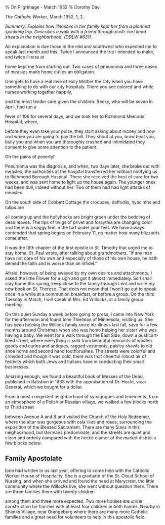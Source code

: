 % On Pilgrimage - March 1952
% Dorothy Day

*The Catholic Worker*, March 1952, 1, 2.

*Summary: Explains how illnesses in her family kept her from a planned
speaking trip. Describes a walk with a friend through push-cart lined
streets in the neighborhood. (DDLW \#631).*

An explanation is due those in the mid and southwest who expected me to
speak last month and this. Twice I announced the trip I intended to
make, and twice illness at

home kept me from starting out. Two cases of pneumonia and three cases
of measles made home duties an obligation.

One gets to have a real love of Holy Mother the City when you have
something to do with our city hospitals. There you see colored and white
nurses working together happily,

and the most tender care given the children. Becky, who will be seven in
April, had run a

fever of 106 for several days, and we took her to Richmond Memorial
Hospital, where,

before they even take your pulse, they start asking about money and how
and when you are going to pay the bill. They shout at you, brow beat
you, bully you and when you are thoroughly crushed and intimidated they
consent to give some attention to the patient.

Oh the pains of poverty!

Pneumonia was the diagnosis, and when, two days later, she broke out
with measles, the authorities at the hospital transferred her without
notifying us to Richmond Borough Hospital. There she received the best
of care for two weeks, and was sent home to light up the house again.
The younger ones had been dull, indeed without her. Two of them had had
light attacks of measles.

On the south side of Cobbett Cottage the crocuses, daffodils, hyacinths
and tulips are

all coming up and the hollyhocks are bright green under the bedding of
dead leaves. The tips of twigs of privet and forsythia are changing
color and there is a soggy feel in the turf under your feet. We have
always contended that spring begins on February 11, no matter how many
blizzards come after.

It was the fifth chapter of the first epistle to St. Timothy that urged
me to stay home. St. Paul wrote, after talking about grandmothers, "If
any man have not care of his own and especially of those of his own
house, he hath denied the faith and is worse than an infidel."

Afraid, however, of being swayed by my own desires and attachments, I
asked the little Flower for a sign and got it almost immediately. So I
shall stay home this spring, keep close to the family through Lent and
write my new book on St. Therese. That does not mean that I won't go out
to speak once in a while at a communion breakfast, or before a group. On
the third Tuesday in March, I will speak at Mrs. Ed Willocks, at a family group meeting.

On this quiet Sunday a week before going to press, I came into New York
for the afternoon and found Ione Thielman of Minnesota, visiting us. She
has been helping the Willock family since his illness last fall, save
for a few months around Christmas when she was home helping her sister
who was having a baby. We went for a walk through the East Side, down a
pushcart-lined street, where everything is sold from beautiful remnants
of woolen goods and curios and antiques, ragged vestments, paisley
shawls to old shoe horns and second hand toothbrushes. The streets were
colorful and crowded and though it was cold, there was that cheerful
robust air of festivity which both Jews and Italians have in conducting
their small businesses.

Amazing enough, we found a beautiful book of Masses of the Dead,
published in Ratisbon in 1933 with the approbation of Dr. Hocht, vicar
General, which we bought for a dollar.

From a most congested neighborhood of synagogues and tenements, from an
atmosphere of a Polish or Russian village, we walked a few blocks north
to Third street

between Avenue A and B and visited the Church of the Holy Redeemer,
where the altar was gorgeous with cala lilies and roses, surrounding the
exposition of the Blessed Sacrament. There are many Slavs in this
neighborhood, but Germans predominate, and the streets are quiet and
clean and orderly compared with the hectic clamor of the market district
a few blocks below.

Family Apostolate
-----------------

Ione had written to us last year, offering to come help with the
Catholic Worker House of Hospitality. She is a graduate of the St. Cloud
School of Nursing, and when she arrived and found the need at Marycrest,
the little community where the Willocks live, she went without question
there. There are three families there with twenty children

among them and three more expected. Two more houses are under
construction for families with at least four children in both homes.
Nearby in Shanks Village, near Orangeburg where there are many more
Catholic families and a great need for volunteers to help in this
apostolic field.
